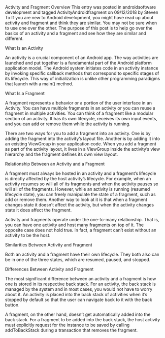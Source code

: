 Activity and Fragment Overview
This entry was posted in androidsoftware development and tagged ActivityAndroidfragment on 09/12/2018 by Steven To
If you are new to Android development, you might have read up about activity and fragment and think they are similar. You may not be sure when to use one over the other. The purpose of this post is to help go over the basics of an activity and a fragment and see how they are similar and different.


 

What Is an Activity
 

An activity is a crucial component of an Android app. The way activities are launched and put together is a fundamental part of the Android platform application model. The Android system initiates code in an activity instance by invoking specific callback methods that correspond to specific stages of its lifecycle. This way of initialization is unlike other programming paradigms that launch with a main() method.

 

What Is a Fragment
 

A fragment represents a behavior or a portion of the user interface in an Activity. You can have multiple fragments in an activity or you can reuse a fragment in multiple activities. You can think of a fragment like a modular section of an activity. It has its own lifecycle, receives its own input events, and you can add or remove them while the activity is running.

 

There are two ways for you to add a fragment into an activity. One is by adding the fragment into the activity’s layout file. Another is by adding it into an existing ViewGroup in your application code. When you add a fragment as part of the activity layout, it lives in a ViewGroup inside the activity’s view hierarchy and the fragment defines its own view layout.

 

Relationship Between an Activity and a Fragment
 

A fragment must always be hosted in an activity and a fragment’s lifecycle is directly affected by the host activity’s lifecycle. For example, when an activity resumes so will all of its fragments and when the activity pauses so will all of the fragments. However, while an activity is running (resumed lifecycle state), you can freely manipulate the state of a fragment, such as add or remove them. Another way to look at it is that when a fragment changes state it doesn’t affect the activity, but when the activity changes state it does affect the fragment.

 



 

Activity and fragments operate under the one-to-many relationship. That is, you can have one activity and host many fragments on top of it. The opposite case does not hold true. In fact, a fragment can’t exist without an activity to be the host.

 

Similarities Between Activity and Fragment
 

Both an activity and a fragment have their own lifecycle. They both also can be in one of the three states, which are resumed, paused, and stopped.

 

Differences Between Activity and Fragment
 

The most significant difference between an activity and a fragment is how one is stored in its respective back stack. For an activity, the back stack is managed by the system and in most cases, you would not have to worry about it. An activity is placed into the back stack of activities when it’s stopped by default so that the user can navigate back to it with the back button.

 

A fragment, on the other hand, doesn’t get automatically added into the back stack. For a fragment to be added into the back stack, the host activity must explicitly request for the instance to be saved by calling addToBackStack during a transaction that removes the fragment.

 

